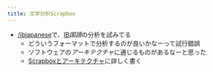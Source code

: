 ```yaml
---
title: 文学分析Scrapbox
---
```


* [/ibjapanese](https://scrapbox.io/ibjapanese)で、[IB](IB.md)*国語*の分析を試みてる
  * どういうフォーマットで分析するのが良いかなーって試行錯誤
  * ソフトウェアの*アーキテクチャ*に通じるものがあるなーと思った
  * [Scrapboxとアーキテクチャ](Scrapbox%E3%81%A8%E3%82%A2%E3%83%BC%E3%82%AD%E3%83%86%E3%82%AF%E3%83%81%E3%83%A3.md)に詳しく書く
